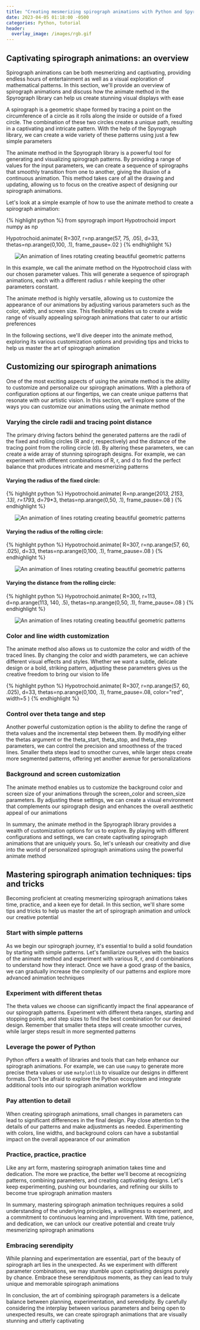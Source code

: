 ```yaml
---
title: "Creating mesmerizing spirograph animations with Python and Spyrograph"
date: 2023-04-05 01:18:00 -0500
categories: Python, tutorial
header:
  overlay_image: /images/rgb.gif
---
```


## Captivating spirograph animations: an overview
Spirograph animations can be both mesmerizing and captivating, providing endless hours of entertainment as well as a visual exploration of mathematical patterns. In this section, we'll provide an overview of spirograph animations and discuss how the animate method in the Spyrograph library can help us create stunning visual displays with ease

A spirograph is a geometric shape formed by tracing a point on the circumference of a circle as it rolls along the inside or outside of a fixed circle. The combination of these two circles creates a unique path, resulting in a captivating and intricate pattern. With the help of the Spyrograph library, we can create a wide variety of these patterns using just a few simple parameters

The animate method in the Spyrograph library is a powerful tool for generating and visualizing spirograph patterns. By providing a range of values for the input parameters, we can create a sequence of spirographs that smoothly transition from one to another, giving the illusion of a continuous animation. This method takes care of all the drawing and updating, allowing us to focus on the creative aspect of designing our spirograph animations.

Let's look at a simple example of how to use the animate method to create a spirograph animation:

{% highlight python %}
from spyrograph import Hypotrochoid
import numpy as np

Hypotrochoid.animate(
    R=307,
    r=np.arange(57, 75, .05),
    d=33,
    thetas=np.arange(0,100, .1),
    frame_pause=.02
)
{% endhighlight %}

<p align="center">
  <img src="{{ site.url }}{{ site.baseurl }}/images/animation_circle.gif" alt="An animation of lines rotating creating beautiful geometric patterns">
</p>

In this example, we call the animate method on the Hypotrochoid class with our chosen parameter values. This will generate a sequence of spirograph animations, each with a different radius r while keeping the other parameters constant.

The animate method is highly versatile, allowing us to customize the appearance of our animations by adjusting various parameters such as the color, width, and screen size. This flexibility enables us to create a wide range of visually appealing spirograph animations that cater to our artistic preferences

In the following sections, we'll dive deeper into the animate method, exploring its various customization options and providing tips and tricks to help us master the art of spirograph animation

## Customizing our spirograph animations
One of the most exciting aspects of using the animate method is the ability to customize and personalize our spirograph animations. With a plethora of configuration options at our fingertips, we can create unique patterns that resonate with our artistic vision. In this section, we'll explore some of the ways you can customize our animations using the animate method

### Varying the circle radii and tracing point distance
The primary driving factors behind the generated patterns are the radii of the fixed and rolling circles (R and r, respectively) and the distance of the tracing point from the rolling circle (d). By altering these parameters, we can create a wide array of stunning spirograph designs. For example, we can experiment with different combinations of R, r, and d to find the perfect balance that produces intricate and mesmerizing patterns

#### Varying the radius of the fixed circle:
{% highlight python %}
Hypotrochoid.animate(
    R=np.arange(201*3, 215*3, .1*3),
    r=179*3,
    d=79*3,
    thetas=np.arange(0,50, .1),
    frame_pause=.08
)
{% endhighlight %}

<p align="center">
  <img src="{{ site.url }}{{ site.baseurl }}/images/animation_circle_fixed_circle_modify.gif" alt="An animation of lines rotating creating beautiful geometric patterns">
</p>

#### Varying the radius of the rolling circle:
{% highlight python %}
Hypotrochoid.animate(
    R=307,
    r=np.arange(57, 60, .025),
    d=33,
    thetas=np.arange(0,100, .1),
    frame_pause=.08
)
{% endhighlight %}

<p align="center">
  <img src="{{ site.url }}{{ site.baseurl }}/images/animation_circle_rolling_circle_modify.gif" alt="An animation of lines rotating creating beautiful geometric patterns">
</p>

#### Varying the distance from the rolling circle:
{% highlight python %}
Hypotrochoid.animate(
    R=300,
    r=113,
    d=np.arange(113, 140, .5),
    thetas=np.arange(0,50, .1),
    frame_pause=.08
)
{% endhighlight %}

<p align="center">
  <img src="{{ site.url }}{{ site.baseurl }}/images/animation_circle_distance_modify.gif" alt="An animation of lines rotating creating beautiful geometric patterns">
</p>

### Color and line width customization
The animate method also allows us to customize the color and width of the traced lines. By changing the color and width parameters, we can achieve different visual effects and styles. Whether we want a subtle, delicate design or a bold, striking pattern, adjusting these parameters gives us the creative freedom to bring our vision to life

{% highlight python %}
Hypotrochoid.animate(
    R=307,
    r=np.arange(57, 60, .025),
    d=33,
    thetas=np.arange(0,100, .1),
    frame_pause=.08,
    color="red",
    width=5
)
{% endhighlight %}



### Control over theta tange and step
Another powerful customization option is the ability to define the range of theta values and the incremental step between them. By modifying either the thetas argument or the theta_start, theta_stop, and theta_step parameters, we can control the precision and smoothness of the traced lines. Smaller theta steps lead to smoother curves, while larger steps create more segmented patterns, offering yet another avenue for personalizations

### Background and screen customization
The animate method enables us to customize the background color and screen size of your animations through the screen_color and screen_size parameters. By adjusting these settings, we can create a visual environment that complements our spirograph design and enhances the overall aesthetic appeal of our animations

In summary, the animate method in the Spyrograph library provides a wealth of customization options for us to explore. By playing with different configurations and settings, we can create captivating spirograph animations that are uniquely yours. So, let's unleash our creativity and dive into the world of personalized spirograph animations using the powerful animate method

## Mastering spirograph animation techniques: tips and tricks
Becoming proficient at creating mesmerizing spirograph animations takes time, practice, and a keen eye for detail. In this section, we'll share some tips and tricks to help us master the art of spirograph animation and unlock our creative potential

### Start with simple patterns
As we begin our spirograph journey, it's essential to build a solid foundation by starting with simple patterns. Let's familiarize ourselves with the basics of the animate method and experiment with various R, r, and d combinations to understand how they interact. Once we have a good grasp of the basics, we can gradually increase the complexity of our patterns and explore more advanced animation techniques

### Experiment with different thetas
The theta values we choose can significantly impact the final appearance of our spirograph patterns. Experiment with different theta ranges, starting and stopping points, and step sizes to find the best combination for our desired design. Remember that smaller theta steps will create smoother curves, while larger steps result in more segmented patterns

### Leverage the power of Python
Python offers a wealth of libraries and tools that can help enhance our spirograph animations. For example, we can use `numpy` to generate more precise theta values or use `matplotlib` to visualize our designs in different formats. Don't be afraid to explore the Python ecosystem and integrate additional tools into our spirograph animation workflow

### Pay attention to detail
When creating spirograph animations, small changes in parameters can lead to significant differences in the final design. Pay close attention to the details of our patterns and make adjustments as needed. Experimenting with colors, line widths, and background colors can have a substantial impact on the overall appearance of our animation

### Practice, practice, practice
Like any art form, mastering spirograph animation takes time and dedication. The more we practice, the better we'll become at recognizing patterns, combining parameters, and creating captivating designs. Let's keep experimenting, pushing our boundaries, and refining our skills to become true spirograph animation masters

In summary, mastering spirograph animation techniques requires a solid understanding of the underlying principles, a willingness to experiment, and a commitment to continuous learning and improvement. With time, patience, and dedication, we can unlock our creative potential and create truly mesmerizing spirograph animations

### Embracing serendipity
While planning and experimentation are essential, part of the beauty of spirograph art lies in the unexpected. As we experiment with different parameter combinations, we may stumble upon captivating designs purely by chance. Embrace these serendipitous moments, as they can lead to truly unique and memorable spirograph animations

In conclusion, the art of combining spirograph parameters is a delicate balance between planning, experimentation, and serendipity. By carefully considering the interplay between various parameters and being open to unexpected results, we can create spirograph animations that are visually stunning and utterly captivating